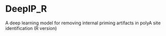 # DeepIP_R
A deep learning model for removing internal priming artifacts in polyA site identification (R version)
